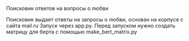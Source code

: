 Поисковик ответов на вопросы о любви

Поисковик выдает ответы на запросы о любви, основан на корпусе с сайта mail.ru
Запуск через app.py. Перед запуском нужно создать матрицу для берта с помощью make_bert_matrix.py
